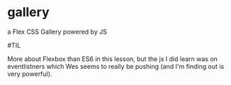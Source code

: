 # gallery
a Flex CSS Gallery powered by JS

#TIL

More about Flexbox than ES6 in this lesson, but the js I did learn was on eventlistners which Wes seems to really be pushing (and I'm finding out is very powerful).

